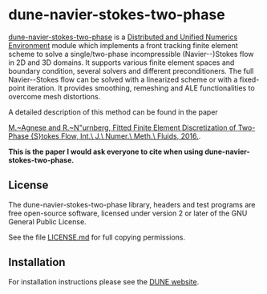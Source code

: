 dune-navier-stokes-two-phase
============================

[dune-navier-stokes-two-phase][0] is a
[Distributed and Unified Numerics Environment][1] module which implements a front
tracking finite element scheme to solve a single/two-phase incompressible
(Navier--)Stokes flow in 2D and 3D domains. It supports various finite
element spaces and boundary condition, several solvers and different
preconditioners. The full Navier--Stokes flow can be solved with a linearized
scheme or with a fixed-point iteration. It provides smoothing, remeshing and
ALE functionalities to overcome mesh distortions.

A detailed description of this method can be found in the paper

[M.~Agnese and R.~N\"urnberg, Fitted Finite Element Discretization of Two-Phase
{S}tokes Flow, Int.\ J.\ Numer.\ Meth.\ Fluids, 2016.][2].

**This is the paper I would ask everyone to cite when using
dune-navier-stokes-two-phase.**

License
-------

The dune-navier-stokes-two-phase library, headers and test programs are free
open-source software, licensed under version 2 or later of the GNU General
Public License.

See the file [LICENSE.md][3] for full copying permissions.

Installation
------------

For installation instructions please see the [DUNE website][4].

[0]: https://github.com/magnese/dune-repo/blob/master/dune-navier-stokes-two-phase/
[1]: https://www.dune-project.org/
[2]: http://onlinelibrary.wiley.com/doi/10.1002/fld.4237/abstract/
[3]: https://github.com/magnese/dune-repo/blob/master/dune-navier-stokes-two-phase/LICENSE.md
[4]: https://www.dune-project.org/doc/installation/
